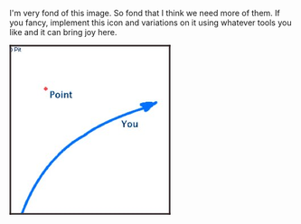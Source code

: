 I'm very fond of this image.
So fond that I think we need more of them.
If you fancy, implement this icon and variations on it using whatever tools you like and it can bring joy here.

![Missed the point](sacred-relic.jpeg "Missed the point")